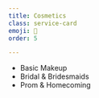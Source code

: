 ```yaml
---
title: Cosmetics
class: service-card
emoji: 💄
order: 5

---
```


* Basic Makeup
* Bridal & Bridesmaids
* Prom & Homecoming